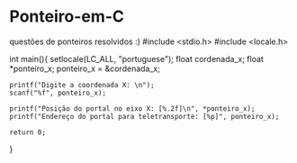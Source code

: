 # Ponteiro-em-C
questões de ponteiros resolvidos :)
#include <stdio.h>
#include <locale.h>

int main(){
    setlocale(LC_ALL, "portuguese");
    float cordenada_x;
    float *ponteiro_x;
    ponteiro_x = &cordenada_x;

    printf("Digite a coordenada X: \n");
    scanf("%f", ponteiro_x);

    printf("Posição do portal no eixo X: [%.2f]\n", *ponteiro_x);
    printf("Endereço do portal para teletransporte: [%p]", ponteiro_x);

    return 0;
}
